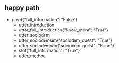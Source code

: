 ## happy path
* greet{"full_information": "False"}
  - utter_introduction
  - utter_full_introduction{"know_more": "True"}
  - utter_sociodem
  - utter_sociodemsim{"sociodem_quest": "True"}
  - utter_sociodemnao{"sociodem_quest": "False"}
  - slot{"full_information": "True"}
  - utter_method

<!---
## happy path
* greet
  - utter_introduction
* deny
  - utter_sociodem

## introduction
* greet
  - utter_introduction
  - utter_sociodem

## happy path
* greet
  - utter_greet
* mood_great
  - utter_happy

## sad path 1
* greet
  - utter_greet
* mood_unhappy
  - utter_cheer_up
  - utter_did_that_help
* affirm
  - utter_happy

## sad path 2
* greet
  - utter_greet
* mood_unhappy
  - utter_cheer_up
  - utter_did_that_help
* deny
  - utter_goodbye

## say goodbye
* goodbye
  - utter_goodbye

## bot challenge
* bot_challenge
  - utter_iamabot

## hello goodbye path
* greet
  - utter_greet
* goodbye
  - utter_ask_why_leaving

  -->
